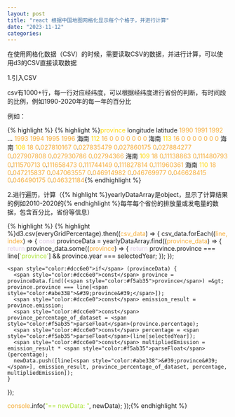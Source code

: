 ```yaml
---
layout: post
title: "react 根据中国地图网格化显示每个个格子，并进行计算"
date: "2023-11-12"
categories: 
---
```

<p>在使用网格化数据（CSV）的时候，需要读取CSV的数据，并进行计算，可以使用d3的CSV直接读取数据</p>

<p>1.引入CSV</p>

<p>csv有1000+行，每一行对应经纬度，可以根据经纬度进行省份的判断，有时间段的比例，例如1990-2020年的每一年的百分比</p>

<p>例如：</p>

{% highlight %}
{% highlight %}<span style="color:#ffd700">province</span>	longitude	latitude	<span style="color:#f5ab35">1990</span>	<span style="color:#f5ab35">1991</span>	<span style="color:#f5ab35">1992</span> ...	<span style="color:#f5ab35">1993</span>	<span style="color:#f5ab35">1994</span>	<span style="color:#f5ab35">1995</span>	<span style="color:#f5ab35">1996</span>
海南	<span style="color:#ffd700">112</span>	<span style="color:#f5ab35">16</span>	<span style="color:#f5ab35">0</span>	<span style="color:#f5ab35">0</span>	<span style="color:#f5ab35">0</span>	<span style="color:#f5ab35">0</span>	<span style="color:#f5ab35">0</span>	<span style="color:#f5ab35">0</span>	<span style="color:#f5ab35">0</span>
海南	<span style="color:#ffd700">113</span>	<span style="color:#f5ab35">16</span>	<span style="color:#f5ab35">0</span>	<span style="color:#f5ab35">0</span>	<span style="color:#f5ab35">0</span>	<span style="color:#f5ab35">0</span>	<span style="color:#f5ab35">0</span>	<span style="color:#f5ab35">0</span>	<span style="color:#f5ab35">0</span>
海南	<span style="color:#ffd700">108</span>	<span style="color:#f5ab35">18</span>	<span style="color:#f5ab35">0</span>.<span style="color:#f5ab35">027810167</span>	<span style="color:#f5ab35">0</span>.<span style="color:#f5ab35">027835479</span>	<span style="color:#f5ab35">0</span>.<span style="color:#f5ab35">027860175</span>	<span style="color:#f5ab35">0</span>.<span style="color:#f5ab35">027884277</span>	<span style="color:#f5ab35">0</span>.<span style="color:#f5ab35">027907808</span>	<span style="color:#f5ab35">0</span>.<span style="color:#f5ab35">027930786</span>	<span style="color:#f5ab35">0</span>.<span style="color:#f5ab35">02794366</span>
海南	<span style="color:#ffd700">109</span>	<span style="color:#f5ab35">18</span>	<span style="color:#f5ab35">0</span>.<span style="color:#f5ab35">11138863</span>	<span style="color:#f5ab35">0</span>.<span style="color:#f5ab35">111480793</span>	<span style="color:#f5ab35">0</span>.<span style="color:#f5ab35">111570713</span>	<span style="color:#f5ab35">0</span>.<span style="color:#f5ab35">111658473</span>	<span style="color:#f5ab35">0</span>.<span style="color:#f5ab35">111744149</span>	<span style="color:#f5ab35">0</span>.<span style="color:#f5ab35">111827814</span>	<span style="color:#f5ab35">0</span>.<span style="color:#f5ab35">111960361</span>
海南	<span style="color:#ffd700">110</span>	<span style="color:#f5ab35">18</span>	<span style="color:#f5ab35">0</span>.<span style="color:#f5ab35">047215837</span>	<span style="color:#f5ab35">0</span>.<span style="color:#f5ab35">047063557</span>	<span style="color:#f5ab35">0</span>.<span style="color:#f5ab35">046914982</span>	<span style="color:#f5ab35">0</span>.<span style="color:#f5ab35">046769977</span>	<span style="color:#f5ab35">0</span>.<span style="color:#f5ab35">046628415</span>	<span style="color:#f5ab35">0</span>.<span style="color:#f5ab35">046490175</span>	<span style="color:#f5ab35">0</span>.<span style="color:#f5ab35">046321184</span>{% endhighlight %}

<p>2.进行遍历，计算（{% highlight %}yearlyDataArray是object，显示了计算结果的例如2010-2020的{% endhighlight %}每年每个省份的排放量或发电量的数据，包含百分比，省份等信息）</p>

{% highlight %}
{% highlight %}d3.csv(everyGridPercentage).then((<span style="color:#f5ab35">csv_data</span>) =&gt; {
  csv_data.forEach((<span style="color:#f5ab35">line, index</span>) =&gt; {
    <span style="color:#dcc6e0">const</span> provinceData = yearlyDataArray.find((<span style="color:#f5ab35">province_data</span>) =&gt; {
      <span style="color:#dcc6e0">return</span> province_data.some((<span style="color:#f5ab35">province</span>) =&gt; {
        <span style="color:#dcc6e0">return</span> province.province === line[<span style="color:#abe338">&#39;province&#39;</span>] &amp;&amp; province.year === selectedYear;
      });
    });

    <span style="color:#dcc6e0">if</span> (provinceData) {
      <span style="color:#dcc6e0">const</span> province = provinceData.find((<span style="color:#f5ab35">province</span>) =&gt; province.province === line[<span style="color:#abe338">&#39;province&#39;</span>]);
      <span style="color:#dcc6e0">const</span> emission_result = province.emission;
      <span style="color:#dcc6e0">const</span> province_percentage_of_dataset = <span style="color:#f5ab35">parseFloat</span>(province.percentage);
      <span style="color:#dcc6e0">const</span> percentage = <span style="color:#f5ab35">parseFloat</span>(line[selectedYear]);
      <span style="color:#dcc6e0">const</span> multipliedEmission = emission_result * <span style="color:#f5ab35">parseFloat</span>(percentage);
      newData.push([line[<span style="color:#abe338">&#39;province&#39;</span>], emission_result, province_percentage_of_dataset, percentage, multipliedEmission]);
    }
  });

  <span style="color:#f5ab35">console</span>.info(<span style="color:#abe338">&quot;== newData: &quot;</span>, newData);
});{% endhighlight %}

